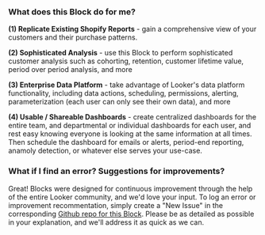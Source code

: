 ### What does this Block do for me?

**(1) Replicate Existing Shopify Reports** - gain a comprehensive view of your customers and their purchase patterns.

**(2) Sophisticated Analysis** - use this Block to perform sophisticated customer analysis such as cohorting, retention, customer lifetime value, period over period analysis, and more

**(3) Enterprise Data Platform** - take advantage of Looker's data platform functionality, including data actions, scheduling, permissions, alerting, parameterization (each user can only see their own data), and more

**(4) Usable / Shareable Dashboards** - create centralized dashboards for the entire team, and departmental or individual dashboards for each user, and rest easy knowing everyone is looking at the same information at all times. Then schedule the dashboard for emails or alerts, period-end reporting, anamoly detection, or whatever else serves your use-case.



### What if I find an error? Suggestions for improvements?

Great! Blocks were designed for continuous improvement through the help of the entire Looker community, and we'd love your input. To log an error or improvement recommentation, simply create a "New Issue" in the corresponding [Github repo for this Block](https://github.com/llooker/google_ga360/issues). Please be as detailed as possible in your explanation, and we'll address it as quick as we can.
